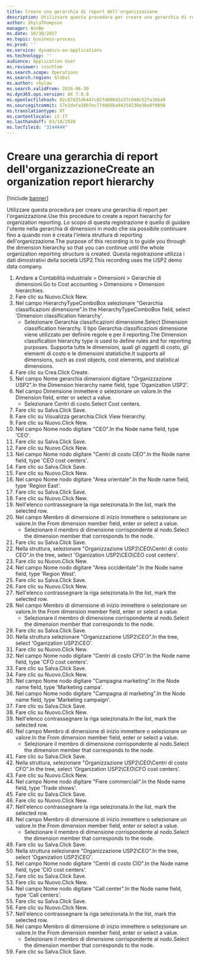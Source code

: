 ```yaml
---
title: Creare una gerarchia di report dell'organizzazione
description: Utilizzare questa procedura per creare una gerarchia di report per l'organizzazione.
author: ShylaThompson
manager: AnnBe
ms.date: 10/30/2017
ms.topic: business-process
ms.prod: ''
ms.service: dynamics-ax-applications
ms.technology: ''
audience: Application User
ms.reviewer: roschlom
ms.search.scope: Operations
ms.search.region: Global
ms.author: shylaw
ms.search.validFrom: 2016-06-30
ms.dyn365.ops.version: AX 7.0.0
ms.openlocfilehash: 02c87d25db447c82fd00042a37c040c52fa366a9
ms.sourcegitcommit: 57e1dafa186fec77ddd8ba9425d238e36e0f0998
ms.translationtype: HT
ms.contentlocale: it-IT
ms.lasthandoff: 03/18/2020
ms.locfileid: "3144444"
---
```

# <a name="create-an-organization-report-hierarchy"></a><span data-ttu-id="6f697-103">Creare una gerarchia di report dell'organizzazione</span><span class="sxs-lookup"><span data-stu-id="6f697-103">Create an organization report hierarchy</span></span>

[!include [banner](../../includes/banner.md)]

<span data-ttu-id="6f697-104">Utilizzare questa procedura per creare una gerarchia di report per l'organizzazione.</span><span class="sxs-lookup"><span data-stu-id="6f697-104">Use this procedure to create a report hierarchy for organization reporting.</span></span> <span data-ttu-id="6f697-105">Lo scopo di questa registrazione è quello di guidare l'utente nella gerarchia di dimensioni in modo che sia possibile continuare fino a quando non è creata l'intera struttura di reporting dell'organizzazione.</span><span class="sxs-lookup"><span data-stu-id="6f697-105">The purpose of this recording is to guide you through the dimension hierarchy so that you can continue until the whole organization reporting structure is created.</span></span> <span data-ttu-id="6f697-106">Questa registrazione utilizza i dati dimostrativi della società USP2.</span><span class="sxs-lookup"><span data-stu-id="6f697-106">This recording uses the USP2 demo data company.</span></span>

1. <span data-ttu-id="6f697-107">Andare a Contabilità industriale > Dimensioni > Gerarchie di dimensioni.</span><span class="sxs-lookup"><span data-stu-id="6f697-107">Go to Cost accounting > Dimensions > Dimension hierarchies.</span></span>
2. <span data-ttu-id="6f697-108">Fare clic su Nuovo.</span><span class="sxs-lookup"><span data-stu-id="6f697-108">Click New.</span></span>
3. <span data-ttu-id="6f697-109">Nel campo HierarchyTypeComboBox selezionare "Gerarchia classificazioni dimensione".</span><span class="sxs-lookup"><span data-stu-id="6f697-109">In the HierarchyTypeComboBox field, select 'Dimension classification hierarchy'.</span></span>
    * <span data-ttu-id="6f697-110">Selezionare Gerarchia classificazioni dimensione.</span><span class="sxs-lookup"><span data-stu-id="6f697-110">Select Dimension classification hierarchy.</span></span> <span data-ttu-id="6f697-111">Il tipo Gerarchia classificazioni dimensione viene utilizzato per definire regole e per il reporting.</span><span class="sxs-lookup"><span data-stu-id="6f697-111">The Dimension classification hierarchy type is used to define rules and for reporting purposes.</span></span> <span data-ttu-id="6f697-112">Supporta tutte le dimensioni, quali gli oggetti di costo, gli elementi di costo e le dimensioni statistiche.</span><span class="sxs-lookup"><span data-stu-id="6f697-112">It supports all dimensions, such as cost objects, cost elements, and statistical dimensions.</span></span>  
4. <span data-ttu-id="6f697-113">Fare clic su Crea.</span><span class="sxs-lookup"><span data-stu-id="6f697-113">Click Create.</span></span>
5. <span data-ttu-id="6f697-114">Nel campo Nome gerarchia dimensioni digitare "Organizzazione USP2".</span><span class="sxs-lookup"><span data-stu-id="6f697-114">In the Dimension hierarchy name field, type 'Oganization USP2'.</span></span>
6. <span data-ttu-id="6f697-115">Nel campo Dimensione immettere o selezionare un valore.</span><span class="sxs-lookup"><span data-stu-id="6f697-115">In the Dimension field, enter or select a value.</span></span>
    * <span data-ttu-id="6f697-116">Selezionare Centri di costo.</span><span class="sxs-lookup"><span data-stu-id="6f697-116">Select Cost centers.</span></span>  
7. <span data-ttu-id="6f697-117">Fare clic su Salva.</span><span class="sxs-lookup"><span data-stu-id="6f697-117">Click Save.</span></span>
8. <span data-ttu-id="6f697-118">Fare clic su Visualizza gerarchia.</span><span class="sxs-lookup"><span data-stu-id="6f697-118">Click View hierarchy.</span></span>
9. <span data-ttu-id="6f697-119">Fare clic su Nuovo.</span><span class="sxs-lookup"><span data-stu-id="6f697-119">Click New.</span></span>
10. <span data-ttu-id="6f697-120">Nel campo Nome nodo digitare "CEO".</span><span class="sxs-lookup"><span data-stu-id="6f697-120">In the Node name field, type 'CEO'.</span></span>
11. <span data-ttu-id="6f697-121">Fare clic su Salva.</span><span class="sxs-lookup"><span data-stu-id="6f697-121">Click Save.</span></span>
12. <span data-ttu-id="6f697-122">Fare clic su Nuovo.</span><span class="sxs-lookup"><span data-stu-id="6f697-122">Click New.</span></span>
13. <span data-ttu-id="6f697-123">Nel campo Nome nodo digitare "Centri di costo CEO".</span><span class="sxs-lookup"><span data-stu-id="6f697-123">In the Node name field, type 'CEO cost centers'.</span></span>
14. <span data-ttu-id="6f697-124">Fare clic su Salva.</span><span class="sxs-lookup"><span data-stu-id="6f697-124">Click Save.</span></span>
15. <span data-ttu-id="6f697-125">Fare clic su Nuovo.</span><span class="sxs-lookup"><span data-stu-id="6f697-125">Click New.</span></span>
16. <span data-ttu-id="6f697-126">Nel campo Nome nodo digitare "Area orientale".</span><span class="sxs-lookup"><span data-stu-id="6f697-126">In the Node name field, type 'Region East'.</span></span>
17. <span data-ttu-id="6f697-127">Fare clic su Salva.</span><span class="sxs-lookup"><span data-stu-id="6f697-127">Click Save.</span></span>
18. <span data-ttu-id="6f697-128">Fare clic su Nuovo.</span><span class="sxs-lookup"><span data-stu-id="6f697-128">Click New.</span></span>
19. <span data-ttu-id="6f697-129">Nell'elenco contrassegnare la riga selezionata.</span><span class="sxs-lookup"><span data-stu-id="6f697-129">In the list, mark the selected row.</span></span>
20. <span data-ttu-id="6f697-130">Nel campo Membro di dimensione di inizio immettere o selezionare un valore.</span><span class="sxs-lookup"><span data-stu-id="6f697-130">In the From dimension member field, enter or select a value.</span></span>
    * <span data-ttu-id="6f697-131">Selezionare il membro di dimensione corrispondente al nodo.</span><span class="sxs-lookup"><span data-stu-id="6f697-131">Select the dimension member that corresponds to the node.</span></span>  
21. <span data-ttu-id="6f697-132">Fare clic su Salva.</span><span class="sxs-lookup"><span data-stu-id="6f697-132">Click Save.</span></span>
22. <span data-ttu-id="6f697-133">Nella struttura, selezionare "Organizzazione USP2\CEO\Centri di costo CEO".</span><span class="sxs-lookup"><span data-stu-id="6f697-133">In the tree, select 'Oganization USP2\CEO\CEO cost centers'.</span></span>
23. <span data-ttu-id="6f697-134">Fare clic su Nuovo.</span><span class="sxs-lookup"><span data-stu-id="6f697-134">Click New.</span></span>
24. <span data-ttu-id="6f697-135">Nel campo Nome nodo digitare "Area occidentale".</span><span class="sxs-lookup"><span data-stu-id="6f697-135">In the Node name field, type 'Region West'.</span></span>
25. <span data-ttu-id="6f697-136">Fare clic su Salva.</span><span class="sxs-lookup"><span data-stu-id="6f697-136">Click Save.</span></span>
26. <span data-ttu-id="6f697-137">Fare clic su Nuovo.</span><span class="sxs-lookup"><span data-stu-id="6f697-137">Click New.</span></span>
27. <span data-ttu-id="6f697-138">Nell'elenco contrassegnare la riga selezionata.</span><span class="sxs-lookup"><span data-stu-id="6f697-138">In the list, mark the selected row.</span></span>
28. <span data-ttu-id="6f697-139">Nel campo Membro di dimensione di inizio immettere o selezionare un valore.</span><span class="sxs-lookup"><span data-stu-id="6f697-139">In the From dimension member field, enter or select a value.</span></span>
    * <span data-ttu-id="6f697-140">Selezionare il membro di dimensione corrispondente al nodo.</span><span class="sxs-lookup"><span data-stu-id="6f697-140">Select the dimension member that corresponds to the node.</span></span>  
29. <span data-ttu-id="6f697-141">Fare clic su Salva.</span><span class="sxs-lookup"><span data-stu-id="6f697-141">Click Save.</span></span>
30. <span data-ttu-id="6f697-142">Nella struttura selezionare "Organizzazione USP2\CEO".</span><span class="sxs-lookup"><span data-stu-id="6f697-142">In the tree, select 'Oganization USP2\CEO'.</span></span>
31. <span data-ttu-id="6f697-143">Fare clic su Nuovo.</span><span class="sxs-lookup"><span data-stu-id="6f697-143">Click New.</span></span>
32. <span data-ttu-id="6f697-144">Nel campo Nome nodo digitare "Centri di costo CFO".</span><span class="sxs-lookup"><span data-stu-id="6f697-144">In the Node name field, type 'CFO cost centers'.</span></span>
33. <span data-ttu-id="6f697-145">Fare clic su Salva.</span><span class="sxs-lookup"><span data-stu-id="6f697-145">Click Save.</span></span>
34. <span data-ttu-id="6f697-146">Fare clic su Nuovo.</span><span class="sxs-lookup"><span data-stu-id="6f697-146">Click New.</span></span>
35. <span data-ttu-id="6f697-147">Nel campo Nome nodo digitare "Campagna marketing".</span><span class="sxs-lookup"><span data-stu-id="6f697-147">In the Node name field, type 'Marketing campa'.</span></span>
36. <span data-ttu-id="6f697-148">Nel campo Nome nodo digitare "Campagna di marketing".</span><span class="sxs-lookup"><span data-stu-id="6f697-148">In the Node name field, type 'Marketing campaign'.</span></span>
37. <span data-ttu-id="6f697-149">Fare clic su Salva.</span><span class="sxs-lookup"><span data-stu-id="6f697-149">Click Save.</span></span>
38. <span data-ttu-id="6f697-150">Fare clic su Nuovo.</span><span class="sxs-lookup"><span data-stu-id="6f697-150">Click New.</span></span>
39. <span data-ttu-id="6f697-151">Nell'elenco contrassegnare la riga selezionata.</span><span class="sxs-lookup"><span data-stu-id="6f697-151">In the list, mark the selected row.</span></span>
40. <span data-ttu-id="6f697-152">Nel campo Membro di dimensione di inizio immettere o selezionare un valore.</span><span class="sxs-lookup"><span data-stu-id="6f697-152">In the From dimension member field, enter or select a value.</span></span>
    * <span data-ttu-id="6f697-153">Selezionare il membro di dimensione corrispondente al nodo.</span><span class="sxs-lookup"><span data-stu-id="6f697-153">Select the dimension member that corresponds to the node.</span></span>  
41. <span data-ttu-id="6f697-154">Fare clic su Salva.</span><span class="sxs-lookup"><span data-stu-id="6f697-154">Click Save.</span></span>
42. <span data-ttu-id="6f697-155">Nella struttura, selezionare "Organizzazione USP2\CEO\Centri di costo CFO".</span><span class="sxs-lookup"><span data-stu-id="6f697-155">In the tree, select 'Organization USP2\CEO\CFO cost centers'.</span></span>
43. <span data-ttu-id="6f697-156">Fare clic su Nuovo.</span><span class="sxs-lookup"><span data-stu-id="6f697-156">Click New.</span></span>
44. <span data-ttu-id="6f697-157">Nel campo Nome nodo digitare "Fiere commerciali".</span><span class="sxs-lookup"><span data-stu-id="6f697-157">In the Node name field, type 'Trade shows'.</span></span>
45. <span data-ttu-id="6f697-158">Fare clic su Salva.</span><span class="sxs-lookup"><span data-stu-id="6f697-158">Click Save.</span></span>
46. <span data-ttu-id="6f697-159">Fare clic su Nuovo.</span><span class="sxs-lookup"><span data-stu-id="6f697-159">Click New.</span></span>
47. <span data-ttu-id="6f697-160">Nell'elenco contrassegnare la riga selezionata.</span><span class="sxs-lookup"><span data-stu-id="6f697-160">In the list, mark the selected row.</span></span>
48. <span data-ttu-id="6f697-161">Nel campo Membro di dimensione di inizio immettere o selezionare un valore.</span><span class="sxs-lookup"><span data-stu-id="6f697-161">In the From dimension member field, enter or select a value.</span></span>
    * <span data-ttu-id="6f697-162">Selezionare il membro di dimensione corrispondente al nodo.</span><span class="sxs-lookup"><span data-stu-id="6f697-162">Select the dimension member that corresponds to the node.</span></span>  
49. <span data-ttu-id="6f697-163">Fare clic su Salva.</span><span class="sxs-lookup"><span data-stu-id="6f697-163">Click Save.</span></span>
50. <span data-ttu-id="6f697-164">Nella struttura selezionare "Organizzazione USP2\CEO".</span><span class="sxs-lookup"><span data-stu-id="6f697-164">In the tree, select 'Oganization USP2\CEO'.</span></span>
51. <span data-ttu-id="6f697-165">Nel campo Nome nodo digitare "Centri di costo CIO".</span><span class="sxs-lookup"><span data-stu-id="6f697-165">In the Node name field, type 'CIO cost centers'.</span></span>
52. <span data-ttu-id="6f697-166">Fare clic su Salva.</span><span class="sxs-lookup"><span data-stu-id="6f697-166">Click Save.</span></span>
53. <span data-ttu-id="6f697-167">Fare clic su Nuovo.</span><span class="sxs-lookup"><span data-stu-id="6f697-167">Click New.</span></span>
54. <span data-ttu-id="6f697-168">Nel campo Nome nodo digitare "Call center".</span><span class="sxs-lookup"><span data-stu-id="6f697-168">In the Node name field, type 'Call centers'.</span></span>
55. <span data-ttu-id="6f697-169">Fare clic su Salva.</span><span class="sxs-lookup"><span data-stu-id="6f697-169">Click Save.</span></span>
56. <span data-ttu-id="6f697-170">Fare clic su Nuovo.</span><span class="sxs-lookup"><span data-stu-id="6f697-170">Click New.</span></span>
57. <span data-ttu-id="6f697-171">Nell'elenco contrassegnare la riga selezionata.</span><span class="sxs-lookup"><span data-stu-id="6f697-171">In the list, mark the selected row.</span></span>
58. <span data-ttu-id="6f697-172">Nel campo Membro di dimensione di inizio immettere o selezionare un valore.</span><span class="sxs-lookup"><span data-stu-id="6f697-172">In the From dimension member field, enter or select a value.</span></span>
    * <span data-ttu-id="6f697-173">Selezionare il membro di dimensione corrispondente al nodo.</span><span class="sxs-lookup"><span data-stu-id="6f697-173">Select the dimension member that corresponds to the node.</span></span>  
59. <span data-ttu-id="6f697-174">Fare clic su Salva.</span><span class="sxs-lookup"><span data-stu-id="6f697-174">Click Save.</span></span>

